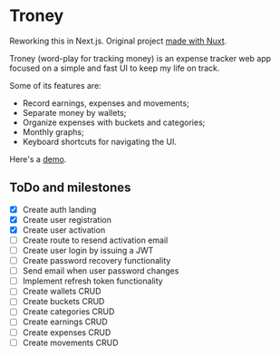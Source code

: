 # Troney

Reworking this in Next.js. Original project [made with Nuxt](https://github.com/brunobragaw8t/troney).

Troney (word-play for tracking money) is an expense tracker web app focused on a
simple and fast UI to keep my life on track.

Some of its features are:

- Record earnings, expenses and movements;
- Separate money by wallets;
- Organize expenses with buckets and categories;
- Monthly graphs;
- Keyboard shortcuts for navigating the UI.

Here's a [demo](https://troney-next.netlify.app/).

## ToDo and milestones

- [x] Create auth landing
- [x] Create user registration
- [x] Create user activation
- [ ] Create route to resend activation email
- [ ] Create user login by issuing a JWT
- [ ] Create password recovery functionality
- [ ] Send email when user password changes
- [ ] Implement refresh token functionality
- [ ] Create wallets CRUD
- [ ] Create buckets CRUD
- [ ] Create categories CRUD
- [ ] Create earnings CRUD
- [ ] Create expenses CRUD
- [ ] Create movements CRUD
